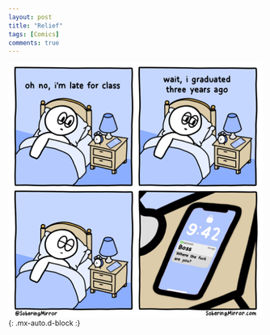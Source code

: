 ```yaml
---
layout: post
title: "Relief"
tags: [Comics]
comments: true
---
```



!["Relief"](/comics/23.png){: .mx-auto.d-block :}